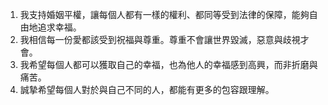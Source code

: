 1. 我支持婚姻平權，讓每個人都有一樣的權利、都同等受到法律的保障，能夠自由地追求幸福。
2. 我相信每一份愛都該受到祝福與尊重。尊重不會讓世界毀滅，惡意與歧視才會。
3. 我希望每個人都可以獲取自己的幸福，也為他人的幸福感到高興，而非折磨與痛苦。
4. 誠摯希望每個人對於與自己不同的人，都能有更多的包容跟理解。
